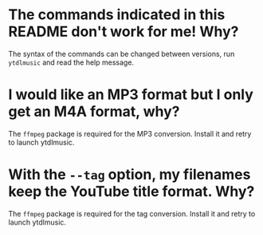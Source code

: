 

# The commands indicated in this README don't work for me! Why?

The  syntax of the commands can be changed between versions, run ``ytdlmusic`` and read the help message. 

# I would like an MP3 format but I only get an M4A format, why?

The ``ffmpeg`` package is required for the MP3 conversion. Install it and retry to launch ytdlmusic.


# With the ``--tag`` option, my filenames keep the YouTube title format. Why?

The ``ffmpeg`` package is required for the tag conversion. Install it and retry to launch ytdlmusic.



